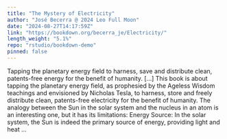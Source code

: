 ```yaml
---
title: "The Mystery of Electricity"
author: "José Becerra @ 2024 Leo Full Moon"
date: "2024-08-27T14:17:59Z"
link: "https://bookdown.org/becerra_je/Electricity/"
length_weight: "5.1%"
repo: "rstudio/bookdown-demo"
pinned: false
---
```


Tapping the planetary energy field to harness, save and distribute clean, patents-free energy for the benefit of humanity. [...] This book is about tapping the planetary energy field, as prophesied by the Ageless Wisdom teachings and envisioned by Nicholas Tesla, to harness, store and freely distribute clean, patents-free electricity for the benefit of humanity. The analogy between the Sun in the solar system and the nucleus in an atom is an interesting one, but it has its limitations: Energy Source: In the solar system, the Sun is indeed the primary source of energy, providing light and heat  ...
